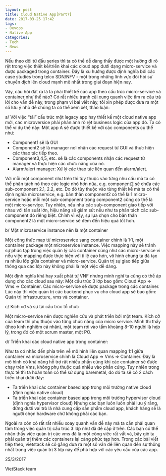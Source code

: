 ```yaml
---
layout: post
title: Cloud Native App[Part7]
date: 2017-03-25 17:42
tags:
- Devops
- Native App
categories:
- Tech
- News
---
```

Nếu theo dõi từ đầu series thì ta có thể dễ dàng thấy được một hướng đi rõ rệt trong việc thiết kế/triển khai các cloud app dưới dạng micro-service và được packaged trong container. Đây là xu hướng được định nghĩa bởi các case studies trong telco SDN/NFV - một trong những lĩnh vực đòi hỏi sự chuyển dịch lên cloud mạnh mẽ nhất trong giai đoạn hiện nay.

Vậy, câu hỏi đặt ra là ta phải thiết kế các app theo cấu trúc micro-service và container như thế nào? Có rất nhiều tranh cãi xung quanh việc tìm ra câu trả lời cho vấn đề này, trong phạm vi bai viết này, tôi xin phép được đưa ra một số lưu ý nhỏ để chúng ta có thể xem xét, thảo luận:

a/ Với việc “tái” cấu trúc một legacy app hay thiết kế một cloud native app mới, các microversice phải phản ánh rõ rệt business logic của app đó. Ta có thể ví dụ thế này: Một app A sẽ được thiết kế với các components cụ thể như:

<ul>
<li>Component1 sẽ là GUI</li>
<li>Component2 sẽ là manager nơi nhận các request từ GUI và thực hiện các thao tác tiếp theo.</li>
<li>Component3,4,5, etc. sẽ là các components nhận các request từ manager và thực hiện các chức năng của nó.</li>
<li>Alarm/alert manager: Xử lý các thao tác liên quan đến alarm/alert.</li>
</ul>

Với mỗi một component như trên thì tùy thuộc vào từng nhu cầu mà ta có thể phân tách nó theo các logic nhỏ hơn nữa, e.g. component2 sẽ chứa các sub-component 2.1, 2.2, etc. Do đó tùy thuộc vào từng thiết kế mà ta có thể định nghĩa microservice, e.g. bản thân component2 có thể là 1 micro-service hoặc mỗi một sub-component trong component2 cũng có thể là một micro-service. Tuy nhiên, nếu như các sub-component giao tiếp với nhau với tấn suất lớn, hiệu năng sẽ giảm sút nếu như ta phân tách các sub-component đó riêng biệt. Chính vì vậy, sự lựa chọn cho bản thân component2 là một micro-service sẽ đem đến hiệu quả tốt hơn.

b/ Một microservice instance nên là một container

Một công thức map từ microservice sang container chính là 1:1, một container package một microservice instance. Việc mapping này sẽ tránh sự phức tạp trong việc quản lý các container cũng như các micro-service vì nếu việc mapping được thực hiện với tỉ lệ cao hơn, vô hình chung ta đã tạo ra nhiều lớp giữa container và micro-service. Quản trị sự giao tiếp giữa thông qua các lớp này không phải là một việc dễ dàng.

Một định nghĩa khá hay xuất phát từ VNF nhưng mình nghĩ ta cũng có thể áp dụng cho các cloud sau này: Một cấu trúc 3 lớp bao gồm: Cloud App =&gt; Vms =&gt; Container. Các micro-service sẽ được package trong các container. Lúc này thì việc quản trị các backend phục vụ cho cloud app sẽ bao gồm: Quản trị infrastructure, vms và container.

c/ Kích cỡ và sự tái cấu trúc tổ chức

Một micro-service nên được nghiên cứu và phát triển bởi một team. Kích cỡ của team thì phụ thuộc vào từng chức năng của micro service. Mình thì thấy (theo kinh nghiệm cá nhân), một team rơi vào tầm khoảng 8-10 người là hợp lý, trong đó có một scrum master, một PO.

d/ Triển khai các cloud native app trong container:

Như ta có nhắc đến phía trên về mô hình liên quan mapping 1:1 giữa container và microservice chính là Cloud App =&gt; Vms =&gt; Container. Đây là mô hình có khả năng hỗ trợ rât nhiều phần cứng khi các container sẽ được chạy trên Vms, không phụ thuộc quá nhiều vào phần cứng. Tuy nhiên trong thực tế thì ta hoàn toàn có thể sử dụng baremetal, do đó ta sẽ có 2 cách triển khai dưới đây:

<ul>
<li>Ta triển khai các container based app trong môi trường native cloud (định nghĩa native cloud)</li>
<li>Ta triển khai các container based app trong môi trường hypervisor cloud (định nghĩa hypervisor cloud)
Nhưng các bạn luôn luôn phải lưu ý rằng, đứng dưới vai trò là nhà cung cấp sản phẩm cloud app, khách hàng sẽ là người chọn hardware chứ không phải các bạn.</li>
</ul>

Ngoài ra còn có rất rất nhiều xoay quanh vấn đề này mà ta cần phải quan tâm trong việc quản trị cấu trúc 3 lớp như đã đề cập ở trên. Các bạn có thể nhận thấy việc quản trị các vms đã là một công việc rất vất vả, bây giờ ta phải quản trị thêm các containers lại càng phức tạp hơn. Trong các bài viết tiếp theo, vietstack sẽ cố gắng đưa ra một số vấn đề liên quan đến sự thống nhất trong việc quản trị 3 lớp này để phù hợp với các yêu cầu của các app.

25/3/2017

VietStack team

